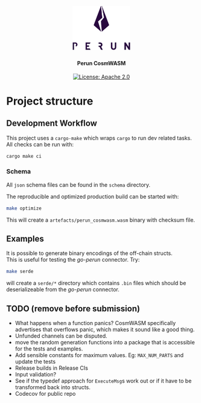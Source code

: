 <h1 align="center"><br>
    <a href="https://perun.network/"><img src=".assets/go_perun.png" alt="Perun" width="30%"></a>
<br></h1>

<h4 align="center">Perun CosmWASM</h4>

<p align="center">
  <a href="https://www.apache.org/licenses/LICENSE-2.0.txt"><img src="https://img.shields.io/badge/license-Apache%202-blue" alt="License: Apache 2.0"></a>
  </a>
</p>


# Project structure


## Development Workflow
This project uses a `cargo-make` which wraps `cargo` to run dev related tasks. All checks can be run with:  
```sh
cargo make ci
```

### Schema
All `json` schema files can be found in the `schema` directory.

The reproducible and optimized production build can be started with:
```sh
make optimize
```
This will create a `artefacts/perun_cosmwasm.wasm` binary with checksum file.

## Examples
It is possible to generate binary encodings of the off-chain structs.  
This is useful for testing the *go-perun* connector. Try:  
```sh
make serde
```
will create a `serde/*` directory which contains `.bin` files which should be deserializeable from the *go-perun* connector.

## TODO (remove before submission)
- What happens when a function panics? CosmWASM specifically advertises that overflows panic, which makes it sound like a good thing.
- Unfunded channels can be disputed.
- move the random generation functions into a package that is accessible for the tests and examples.
- Add sensible constants for maximum values. Eg: `MAX_NUM_PARTS` and update the tests
- Release builds in Release CIs
- Input validation?
- See if the typedef approach for `ExecuteMsg`s work out or if it have to be transformed back into structs.
- Codecov for public repo

